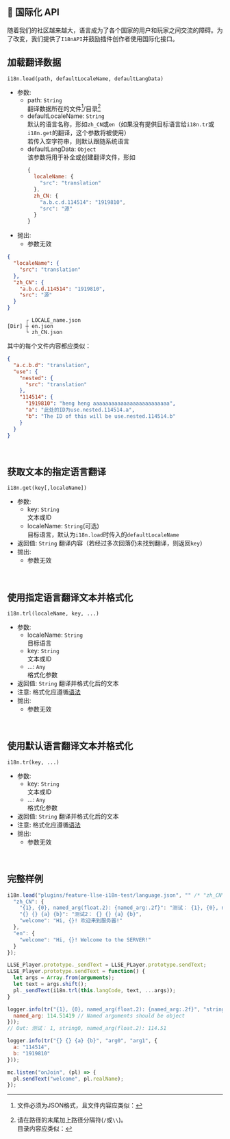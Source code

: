 ## 🛫 国际化 API

随着我们的社区越来越大，语言成为了各个国家的用户和玩家之间交流的障碍。为了改变，我们提供了`I18nAPI`并鼓励插件创作者使用国际化接口。


## 加载翻译数据

`i18n.load(path, defaultLocaleName, defaultLangData)`


- 参数:
  - path: `String`  
    翻译数据所在的文件[^1]/目录[^2]
  - defaultLocaleName: `String`  
    默认的语言名称，形如`zh_CN`或`en`（如果没有提供目标语言给`i18n.tr`或`i18n.get`的翻译，这个参数将被使用）  
    若传入空字符串，则默认跟随系统语言
  - defaultLangData: `Object`  
    该参数将用于补全或创建翻译文件，形如
    ```js
    {
      localeName: {
        "src": "translation"
      },
      zh_CN: {
        "a.b.c.d.114514": "1919810",
        "src": "源"
      }
    }
    ```
- 抛出:
  - 参数无效

[^1]: 文件必须为JSON格式，且文件内容应类似：
  ```json
  {
    "localeName": {
      "src": "translation"
    },
    "zh_CN": {
      "a.b.c.d.114514": "1919810",
      "src": "源"
    }
  }
  ```

[^2]: 请在路径的末尾加上路径分隔符(`/`或`\\`)。  
  目录内容应类似：
  ```
        ┌ LOCALE_name.json
  [Dir] ┼ en.json
        └ zh_CN.json
  ```
  其中的每个文件内容都应类似：
  ```json
  {
    "a.c.b.d": "translation",
    "use": {
      "nested": {
        "src": "translation"
      },
      "114514": {
        "1919810": "heng heng aaaaaaaaaaaaaaaaaaaaaaaaa",
        "a": "此处的ID为use.nested.114514.a",
        "b": "The ID of this will be use.nested.114514.b"
      }
    }
  }
  ```

<br/>

## 获取文本的指定语言翻译

`i18n.get(key[,localeName])`

- 参数:
  - key: `String`  
    文本或ID
  - localeName: `String`(可选)  
    目标语言，默认为`i18n.load`时传入的`defaultLocaleName`
- 返回值: `String` 翻译内容（若经过多次回落仍未找到翻译，则返回`key`）
- 抛出:
  - 参数无效

<br/>

## 使用指定语言翻译文本并格式化

`i18n.trl(localeName, key, ...)`

- 参数:
  - localeName: `String`  
    目标语言
  - key: `String`  
    文本或ID
  - ...: `Any`  
    格式化参数
- 返回值: `String` 翻译并格式化后的文本
- 注意: 格式化应遵循[语法](https://fmt.dev/latest/syntax.html)
- 抛出:
  - 参数无效

<br/>

## 使用默认语言翻译文本并格式化

`i18n.tr(key, ...)`

- 参数:
  - key: `String`  
    文本或ID
  - ...: `Any`  
    格式化参数
- 返回值: `String` 翻译并格式化后的文本
- 注意: 格式化应遵循[语法](https://fmt.dev/latest/syntax.html)
- 抛出:
  - 参数无效

<br/>

## 完整样例

```js
i18n.load("plugins/feature-llse-i18n-test/language.json", "" /* "zh_CN" */, {
  "zh_CN": {
    "{1}, {0}, named_arg(float.2): {named_arg:.2f}": "测试： {1}, {0}, named_arg(float.2): {named_arg:.2f}",
    "{} {} {a} {b}": "测试2： {} {} {a} {b}",
    "welcome": "Hi, {}! 欢迎来到服务器!"
  },
  "en": {
    "welcome": "Hi, {}! Welcome to the SERVER!"
  }
});

LLSE_Player.prototype._sendText = LLSE_PLayer.prototype.sendText;
LLSE_Player.prototype.sendText = function() {
  let args = Array.from(arguments);
  let text = args.shift();
  pl._sendText(i18n.trl(this.langCode, text, ...args));
}

logger.info(tr("{1}, {0}, named_arg(float.2): {named_arg:.2f}", "string0", 1, {
  named_arg: 114.51419 // Named arguments should be object
}));
// Out: 测试： 1, string0, named_arg(float.2): 114.51

logger.info(tr("{} {} {a} {b}", "arg0", "arg1", {
  a: "114514",
  b: "1919810"
}));

mc.listen("onJoin", (pl) => {
  pl.sendText("welcome", pl.realName);
});
```